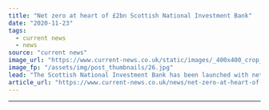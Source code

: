 ```yaml
---
title: "Net zero at heart of £2bn Scottish National Investment Bank"
date: "2020-11-23"
tags: 
  - current news
  - news
source: "current news"
image_url: "https://www.current-news.co.uk/static/images/_400x400_crop_center-center/Nicola_Sturgeon_SNP_conference_2017.jpg"
image_fp: "/assets/img/post_thumbnails/26.jpg"
lead: "​The Scottish National Investment Bank has been launched with net zero as a key area of investment."
article_url: "https://www.current-news.co.uk/news/net-zero-at-heart-of-2bn-scottish-national-investment-bank?utm_source=rss-feeds&utm_medium=rss&utm_campaign=rss"
---
```


---

